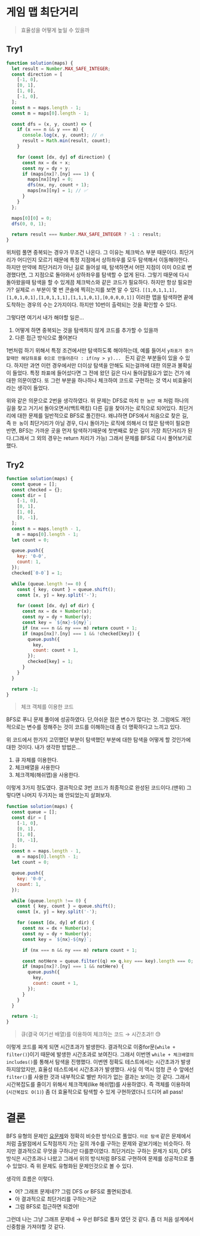 # 게임 맵 최단거리

> 효율성을 어떻게 높일 수 있을까

## Try1

```js
function solution(maps) {
  let result = Number.MAX_SAFE_INTEGER;
  const direction = [
    [-1, 0],
    [0, 1],
    [1, 0],
    [-1, 0],
  ];
  const n = maps.length - 1;
  const m = maps[0].length - 1;

  const dfs = (x, y, count) => {
    if (x === n && y === m) {
      console.log(x, y, count); // 🔥
      result = Math.min(result, count);
    }

    for (const [dx, dy] of direction) {
      const nx = dx + x;
      const ny = dy + y;
      if (maps[nx]?.[ny] === 1) {
        maps[nx][ny] = 0;
        dfs(nx, ny, count + 1);
        maps[nx][ny] = 1; // ✅
      }
    }
  };

  maps[0][0] = 0;
  dfs(0, 0, 1);

  return result === Number.MAX_SAFE_INTEGER ? -1 : result;
}
```

위처럼 풀면 중복되는 경우가 무조건 나온다. 그 이유는 체크박스 부분 때문이다. 최단거리가 어디인지 모르기 때문에 특정 지점에서 상하좌우를 모두 탐색해서 이동해야한다. 하지만 만약에 최단거리가 아닌 길로 들어설 때, 탐색하면서 어떤 지점이 이미 0으로 변경했다면, 그 지점으로 돌아와서 상하좌우를 탐색할 수 없게 된다. 그렇기 때문에 다시 돌아왔을때 탐색을 할 수 있게끔 체크박스와 같은 코드가 필요하다. 하지만 항상 필요한가? 실제로 🔥 부분이 몇 번 콘솔에 찍히는지를 보면 알 수 있다. `[[1,0,1,1,1],[1,0,1,0,1],[1,0,1,1,1],[1,1,1,0,1],[0,0,0,0,1]]` 이러한 맵을 탐색하면 끝에 도착하는 경우의 수는 2가지이다. 하지만 10번이 출력되는 것을 확인할 수 있다.

그렇다면 여기서 내가 해야할 일은...

1. 어떻게 하면 중복되는 것을 탐색하지 않게 코드를 추가할 수 있을까
2. 다른 접근 방식으로 풀어본다

1번처럼 하기 위해서 특정 조건에서만 탐색하도록 해야하는데, 예를 들어서 `y좌표가 증가할때만 해당좌표를 0으로 만들어준다 : if(ny > y)... ` 든지 같은 부분들이 있을 수 있다. 하지만 과연 이런 경우에서만 더이상 탐색을 안해도 되는걸까에 대한 의문과 불확실이 들었다. 특정 좌표에 들어섰다면 그 전에 왔던 길은 다시 돌아갈필요가 없는 건가 에 대한 의문이였다. 또 그런 부분을 하나하나 체크하여 코드로 구현하는 것 역시 비효율이라는 생각이 들었다.

위와 같은 의문으로 2번을 생각하였다. 위 문제는 DFS로 마치 `한 놈만 패` 처럼 하나의 길을 찾고 거기서 돌아오면서(백트랙킹) 다른 길을 찾아가는 로직으로 되어있다. 최단거리에 대한 문제를 일반적으로 BFS로 풀긴한다. 왜냐하면 DFS에서 처음으로 찾은 길, 즉 `한 놈`이 최단거리가 아닐 경우, 다시 돌아가는 로직에 의해서 더 많은 탐색이 필요한 반면, BFS는 가까운 곳을 먼저 탐색하기때문에 첫번째로 찾은 길이 가장 최단거리가 된다.(그래서 그 외의 경우는 return 처리가 가능) 그래서 문제를 BFS로 다시 풀어보기로 했다.

## Try2

```js
function solution(maps) {
  const queue = [];
  const checked = {};
  const dir = [
    [-1, 0],
    [0, 1],
    [1, 0],
    [0, -1],
  ];
  const n = maps.length - 1,
    m = maps[0].length - 1;
  let count = 0;

  queue.push({
    key: '0-0',
    count: 1,
  });
  checked[`0-0`] = 1;

  while (queue.length !== 0) {
    const { key, count } = queue.shift();
    const [x, y] = key.split('-');

    for (const [dx, dy] of dir) {
      const nx = dx + Number(x);
      const ny = dy + Number(y);
      const key = `${nx}-${ny}`;
      if (nx === n && ny === m) return count + 1;
      if (maps[nx]?.[ny] === 1 && !checked[key]) {
        queue.push({
          key,
          count: count + 1,
        });
        checked[key] = 1;
      }
    }
  }

  return -1;
}
```

> 체크 객체를 이용한 코드

BFS로 푸니 문제 풀이에 성공하였다. 단,아쉬운 점은 변수가 많다는 것. 그럼에도 개인적으로는 변수를 정해주는 것이 코드를 이해하는데 좀 더 명확하다고 느끼고 있다.

위 코드에서 한가지 고민했던 부분이 탐색했던 부분에 대한 탐색을 어떻게 할 것인가에 대한 것이다. 내가 생각한 방법은...

1. 큐 자체를 이용한다.
2. 체크배열을 사용한다
3. 체크객체(해쉬맵)을 사용한다.

이렇게 3가지 정도였다. 결과적으로 3번 코드가 최종적으로 완성된 코드이다.(맨위) 그렇다면 나머지 두가지는 왜 안되었는지 살펴보자.

```js
function solution(maps) {
  const queue = [];
  const dir = [
    [-1, 0],
    [0, 1],
    [1, 0],
    [0, -1],
  ];
  const n = maps.length - 1,
    m = maps[0].length - 1;
  let count = 0;

  queue.push({
    key: '0-0',
    count: 1,
  });

  while (queue.length !== 0) {
    const { key, count } = queue.shift();
    const [x, y] = key.split('-');

    for (const [dx, dy] of dir) {
      const nx = dx + Number(x);
      const ny = dy + Number(y);
      const key = `${nx}-${ny}`;

      if (nx === n && ny === m) return count + 1;

      const notHere = queue.filter((q) => q.key === key).length === 0;
      if (maps[nx]?.[ny] === 1 && notHere) {
        queue.push({
          key,
          count: count + 1,
        });
      }
    }
  }

  return -1;
}
```

> 큐(결국 여기선 배열)를 이용하여 체크하는 코드 → 시간초과!! 😓

이렇게 코드를 짜게 되면 시간초과가 발생한다. 결과적으로 이중for문(`while + filter()`)이기 때문에 발생한 시간초과로 보여진다. 그래서 이번엔 `while + 체크배열의 includes()`를 통해서 탐색을 진행했다. 이번엔 정확도 테스트에서는 시간초과가 발생하지않았지만, 효율성 테스트에서 시간초과가 발생했다. 사실 이 역시 엄청 큰 수 앞에선 `filter()`를 사용한 것과 내부적으로 별반 차이가 없는 결과는 보이는 것 같다. 그래서 시간복잡도를 줄이기 위해서 체크객체(like 해쉬맵)를 사용하였다. 즉 객체를 이용하여(`시간복잡도 O(1)`) 좀 더 효율적으로 탐색할 수 있게 구현하였더니 드디어 all pass!

# 결론

BFS 유형의 문제인 [요문제](/part3/section09/s09_05.js)와 정확히 비슷한 방식으로 풀었다. `미로 탐색` 같은 문제에서 처럼 출발점에서 도착점까지 가는 길의 개수를 구하는 문제와 겉보기에는 비슷하다. 하지만 결과적으로 무엇을 구하냐만 다를뿐이였다. 최단거리는 구하는 문제가 되자, DFS 방식은 시간초과나 나왔고 그래서 위의 방식처럼 BFS로 구현하여 문제를 성공적으로 풀 수 있었다. 즉 위 문제도 유형화된 문제인것으로 볼 수 있다.

생각의 흐름은 이렇다.

- 어? 그래프 문제네?? 그럼 DFS or BFS로 풀면되겠네.
- 아 결과적으로 최단거리를 구하는거군
- 그럼 BFS로 접근하면 되겠어!

그런데 나는 그냥 그래프 문제네 → 우선 BFS로 풀자 였던 것 같다. 좀 더 처음 설계에서 신중함을 가져야할 것 같다.
